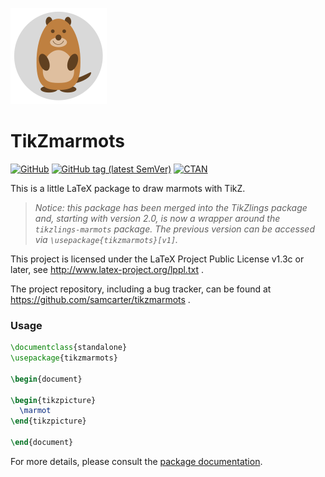 ![](https://raw.githubusercontent.com/samcarter/tikzmarmots/main/ICON.png)

# TikZmarmots

[![GitHub](https://img.shields.io/github/license/samcarter/tikzmarmots.svg?color=blue)](http://www.latex-project.org/lppl.txt)
[![GitHub tag (latest SemVer)](https://img.shields.io/github/tag/samcarter/tikzmarmots.svg?label=current%20version)](https://github.com/samcarter/tikzmarmots/releases/latest)
[![CTAN](https://img.shields.io/ctan/v/tikzmarmots.svg)](https://ctan.org/pkg/tikzmarmots)

This is a little LaTeX package to draw marmots with TikZ. 

> *Notice: this package has been merged into the TikZlings package and, starting with version 2.0, is now a wrapper around the `tikzlings-marmots` package. The previous version can be accessed via `\usepackage{tikzmarmots}[v1]`.*

This project is licensed under the LaTeX Project Public License v1.3c or later, see http://www.latex-project.org/lppl.txt . 

The project repository, including a bug tracker, can be found at https://github.com/samcarter/tikzmarmots .

### Usage

```latex
\documentclass{standalone}
\usepackage{tikzmarmots}

\begin{document}

\begin{tikzpicture}
  \marmot
\end{tikzpicture}

\end{document}
```

For more details, please consult the [package documentation](https://github.com/samcarter/tikzmarmots/blob/main/DOCUMENTATION.pdf).
